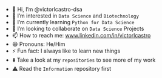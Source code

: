 - 👋 Hi, I’m @victorlcastro-dsa
- 👀 I’m interested in `Data Science` and `Biotechnology`
- 🌱 I’m currently learning `Python for Data Science`
- 💞️ I’m looking to collaborate on `Data Science` Projects
- 📫 How to reach me: www.linkedin.com/in/victorlcastro
- 😄 Pronouns: He/Him
- ⚡ Fun fact: I always like to learn new things
- ⬇️ Take a look at my `repositories` to see more of my work
- ⚠️ Read the `Information` repository first

<!---
victorlcastro-dsa/victorlcastro-dsa is a ✨ special ✨ repository because its `README.md` (this file) appears on your GitHub profile.
You can click the Preview link to take a look at your changes.
--->
